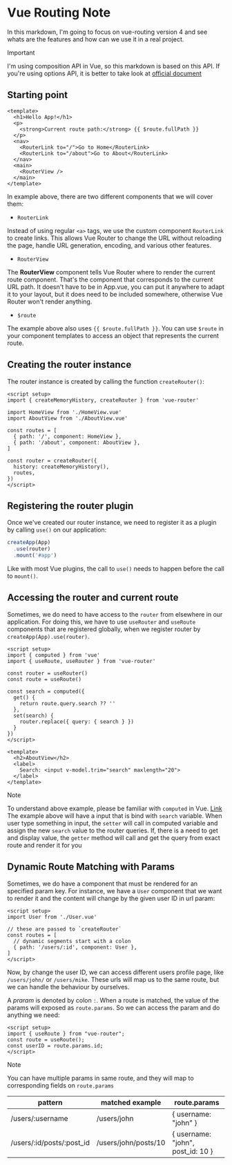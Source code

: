 # Vue Routing Note

In this markdown, I'm going to focus on vue-routing version 4 and see whats are the features and how can we use it in a real project.

> [!IMPORTANT]
> I'm using composition API in Vue, so this markdown is based on this API. If you're using options API, it is better to take look at [official document](https://router.vuejs.org/guide/)

## Starting point

```vue
<template>
  <h1>Hello App!</h1>
  <p>
    <strong>Current route path:</strong> {{ $route.fullPath }}
  </p>
  <nav>
    <RouterLink to="/">Go to Home</RouterLink>
    <RouterLink to="/about">Go to About</RouterLink>
  </nav>
  <main>
    <RouterView />
  </main>
</template>
```

In example above, there are two different components that we will cover them:

- `RouterLink`

Instead of using regular `<a>` tags, we use the custom component `RouterLink` to create links. This allows Vue Router to change the URL without reloading the page, handle URL generation, encoding, and various other features.

- `RouterView`

The **RouterView** component tells Vue Router where to render the current route component. That's the component that corresponds to the current URL path. It doesn't have to be in App.vue, you can put it anywhere to adapt it to your layout, but it does need to be included somewhere, otherwise Vue Router won't render anything.

- `$route`

The example above also uses `{{ $route.fullPath }}`. You can use `$route` in your component templates to access an object that represents the current route.

## Creating the router instance

The router instance is created by calling the function `createRouter()`:

```vue
<script setup>
import { createMemoryHistory, createRouter } from 'vue-router'

import HomeView from './HomeView.vue'
import AboutView from './AboutView.vue'

const routes = [
  { path: '/', component: HomeView },
  { path: '/about', component: AboutView },
]

const router = createRouter({
  history: createMemoryHistory(),
  routes,
})
</script>
```

## Registering the router plugin
Once we've created our router instance, we need to register it as a plugin by calling `use()` on our application:

```js
createApp(App)
  .use(router)
  .mount('#app')
```

Like with most Vue plugins, the call to `use()` needs to happen before the call to `mount()`.

## Accessing the router and current route

Sometimes, we do need to have access to the `router` from elsewhere in our application. For doing this, we have to use `useRouter` and `useRoute` components that are registered globally, when we register router by `createApp(App).use(router)`.

```vue
<script setup>
import { computed } from 'vue'
import { useRoute, useRouter } from 'vue-router'

const router = useRouter()
const route = useRoute()

const search = computed({
  get() {
    return route.query.search ?? ''
  },
  set(search) {
    router.replace({ query: { search } })
  }
})
</script>

<template>
  <h2>AboutView</h2>
  <label>
    Search: <input v-model.trim="search" maxlength="20">
  </label>
</template>
```

> [!NOTE]
> To understand above example, please be familiar with `computed` in Vue. [Link](https://vuejs.org/guide/essentials/computed.html#writable-computed)
> The example above will have a input that is bind with `search` variable. When user type something in input, the `setter` will call in computed variable and assign the new `search` value to the router queries.
> If, there is a need to get and display value, the `getter` method will call and get the query from exact route and render it for you

## Dynamic Route Matching with Params

Sometimes, we do have a component that must be rendered for an specified param key. For instance, we have a `User` component that we want to render it and the content will change by the given user ID in url param:

```vue
<script setup>
import User from './User.vue'

// these are passed to `createRouter`
const routes = [
  // dynamic segments start with a colon
  { path: '/users/:id', component: User },
]
</script>
```

Now, by change the user ID, we can access different users profile page, like `/users/john/` or `/users/mike`. These urls will map us to the same route, but we can handle the behaviour by ourselves.

A *praram* is denoted by colon `:`. When a route is matched, the value of the params will exposed as `route.params`. So we can access the param and do anything we need:

```vue
<script setup>
import { useRoute } from "vue-router";
const route = useRoute();
const userID = route.params.id;
</script>
```

> [!NOTE]
> You can have multiple params in same route, and they will map to corresponding fields on `route.params`

| pattern | matched example | route.params |
| --- | --- | --- |
| /users/:username | /users/john | { username: "john" } |
| /users/:id/posts/:post_id | /users/john/posts/10 | { username: "john", post_id: 10 } |


